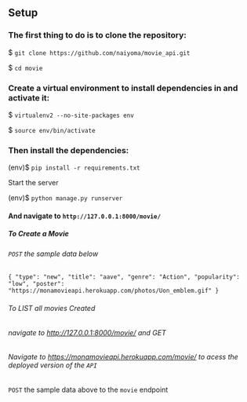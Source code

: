 ## Setup

### The first thing to do is to clone the repository:

$ `git clone https://github.com/naiyoma/movie_api.git`


$ `cd movie`

### Create a virtual environment to install dependencies in and activate it:

$ `virtualenv2 --no-site-packages env`


$ `source env/bin/activate`

### Then install the dependencies:

(env)$ `pip install -r requirements.txt`

Start the server

(env)$ `python manage.py runserver`


#### And navigate to `http://127.0.0.1:8000/movie/`

##### To Create a Movie 

###### `POST` the sample data below 

`
{
        "type": "new",
        "title": "aave",
        "genre": "Action",
        "popularity": "low",
        "poster": "https://monamovieapi.herokuapp.com/photos/Uon_emblem.gif"
}
`

###### To LIST all movies Created 

###### navigate to http://127.0.0.1:8000/movie/ and GET

###### Navigate to https://monamovieapi.herokuapp.com/movie/ to acess the deployed version of the `API`

`POST` the sample data above to the `movie` endpoint







